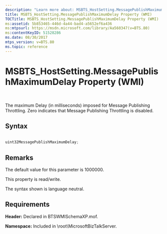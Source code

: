 ```yaml
---
description: "Learn more about: MSBTS_HostSetting.MessagePublishMaximumDelay Property (WMI)"
title: MSBTS_HostSetting.MessagePublishMaximumDelay Property (WMI)
TOCTitle: MSBTS_HostSetting.MessagePublishMaximumDelay Property (WMI)
ms:assetid: 5b853465-446d-4a44-bad4-a5652ef6a436
ms:mtpsurl: https://msdn.microsoft.com/library/Aa560347(v=BTS.80)
ms:contentKeyID: 51528286
ms.date: 08/30/2017
mtps_version: v=BTS.80
ms.topic: reference
---
```


# MSBTS\_HostSetting.MessagePublishMaximumDelay Property (WMI)

 

The maximum Delay (in milliseconds) imposed for Message Publishing Throttling. Zero indicates that Message Publishing Throttling is disabled.

## Syntax

```C#
  
uint32MessagePublishMaximumDelay;  
```

## Remarks

The default value for this parameter is 1000000.

This property is read/write.

The syntax shown is language neutral.

## Requirements

**Header:** Declared in BTSWMISchemaXP.mof.

**Namespace:** Included in \\root\\MicrosoftBizTalkServer.


